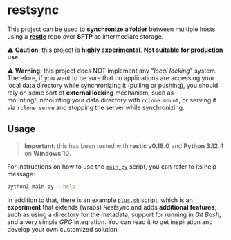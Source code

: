 # restsync

This project can be used to **synchronize a folder** between multiple hosts using a **[restic](https://restic.net/)** repo over **SFTP** as intermediate storage.

:warning: **Caution**: this project is **highly experimental**. **Not suitable for production use**.

:warning: **Warning**: this project does NOT implement any "_local locking_" system. Therefore, if you want to be sure that no applications are accessing your local data directory while synchronizing it (pulling or pushing), you should rely on some sort of **external locking** mechanism, such as mounting/unmounting your data directory with `rclone mount`, or serving it via `rclone serve` and stopping the server while synchronizing.

## Usage

> **Important**: this has been tested with **restic v0.18.0** and **Python 3.12.4** on **Windows 10**.

For instructions on how to use the [`main.py`](main.py) script, you can refer to its help message:

```bash
python3 main.py --help
```

In addition to that, there is an example [`plus.sh`](plus.sh) script, which is an **experiment** that extends (wraps) _Restsync_ and adds **additional features**, such as using a directory for the metadata, support for running in _Git Bash_, and a very simple _GPG_ integration. You can read it to get inspiration and develop your own customized solution.
